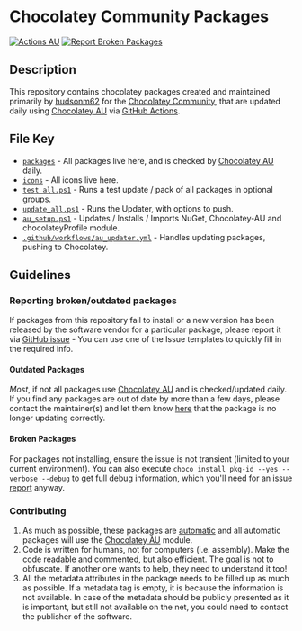 # Chocolatey Community Packages

[![Actions AU](https://img.shields.io/github/actions/workflow/status/hudsonm62/ChocoCommunity-Packages/au_updater.yml?branch=master&logo=githubactions&style=for-the-badge&label=AU)](https://github.com/hudsonm62/ChocoCommunity-Packages/actions/workflows/au_updater.yml) [![Report Broken Packages](https://img.shields.io/badge/broken%20packages-red?style=for-the-badge&logo=github&label=report&link=https%3A%2F%2Fgithub.com%2Fhudsonm62%2Fchoco-library%2Fissues%2Fnew%2Fchoose)](https://github.com/hudsonm62/ChocoCommunity-Packages/issues/new/choose)

## Description

This repository contains chocolatey packages created and maintained primarily by [hudsonm62](https://chocolatey.org/profiles/hudsonm62) for the [Chocolatey Community](https://community.chocolatey.org/packages), that are updated daily using [Chocolatey AU] via [GitHub Actions](https://github.com/hudsonm62/ChocoCommunity-Packages/actions/workflows/au_updater.yml).

## File Key

- [`packages`](./packages/) - All packages live here, and is checked by [Chocolatey AU] daily.
- [`icons`](./icons/) - All icons live here.
- [`test_all.ps1`](./test_all.ps1) - Runs a test update / pack of all packages in optional groups.
- [`update_all.ps1`](./update_all.ps1) - Runs the Updater, with options to push.
- [`au_setup.ps1`](./au_setup.ps1) - Updates / Installs / Imports NuGet, Chocolatey-AU and chocolateyProfile module.
- [`.github/workflows/au_updater.yml`](./.github/workflows/au_updater.yml) - Handles updating packages, pushing to Chocolatey.

## Guidelines

### Reporting broken/outdated packages

If packages from this repository fail to install or a new version has been released by the software vendor for a particular package, please report it via [GitHub issue](https://github.com/hudsonm62/ChocoCommunity-Packages/issues/new/choose) - You can use one of the Issue templates to quickly fill in the required info.

#### Outdated Packages

_Most_, if not all packages use [Chocolatey AU] and is checked/updated daily. If you find any packages are out of date by more than a few days, please contact the maintainer(s) and let them know [here](https://github.com/hudsonm62/ChocoCommunity-Packages/issues) that the package is no longer updating correctly.

#### Broken Packages

For packages not installing, ensure the issue is not transient (limited to your current environment). You can also execute `choco install pkg-id --yes --verbose --debug` to get full debug information, which you'll need for an [issue report](https://github.com/hudsonm62/ChocoCommunity-Packages/issues/new/choose) anyway.

### Contributing

1. As much as possible, these packages are [automatic](https://chocolatey.org/docs/automatic-packages) and all automatic packages will use the [Chocolatey AU] module.
2. Code is written for humans, not for computers (i.e. assembly). Make the code readable and commented, but also efficient. The goal is not to obfuscate. If another one wants to help, they need to understand it too!
3. All the metadata attributes in the package needs to be filled up as much as possible. If a metadata tag is empty, it is because the information is not available. In case of the metadata should be publicly presented as it is important, but still not available on the net, you could need to contact the publisher of the software.

[Chocolatey AU]: https://github.com/chocolatey-community/chocolatey-au
